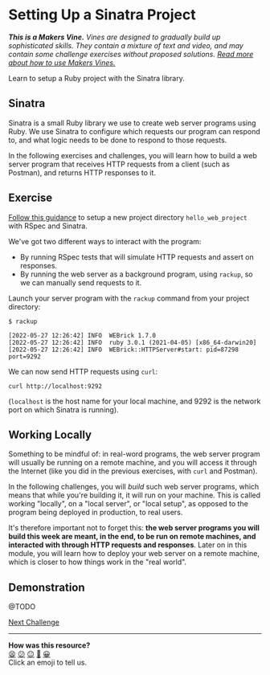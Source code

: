 # Setting Up a Sinatra Project

_**This is a Makers Vine.** Vines are designed to gradually build up sophisticated skills. They contain a mixture of text and video, and may contain some challenge exercises without proposed solutions. [Read more about how to use Makers
Vines.](https://github.com/makersacademy/course/blob/main/labels/vines.md)_

Learn to setup a Ruby project with the Sinatra library.

<!-- OMITTED -->

## Sinatra

Sinatra is a small Ruby library we use to create web server programs using Ruby. We use Sinatra to configure which requests our program can respond to, and what logic needs to be done to respond to those requests.

In the following exercises and challenges, you will learn how to build a web server program that receives HTTP requests from a client (such as Postman), and returns HTTP responses to it.

## Exercise

[Follow this guidance](../pills/setting_up_sinatra_project.ed.md) to setup a new project directory `hello_web_project` with RSpec and Sinatra.

We've got two different ways to interact with the program:
  * By running RSpec tests that will simulate HTTP requests and assert on responses.
  * By running the web server as a background program, using `rackup`, so we can manually send requests to it.

Launch your server program with the `rackup` command from your project directory:

```
$ rackup

[2022-05-27 12:26:42] INFO  WEBrick 1.7.0
[2022-05-27 12:26:42] INFO  ruby 3.0.1 (2021-04-05) [x86_64-darwin20]
[2022-05-27 12:26:42] INFO  WEBrick::HTTPServer#start: pid=87298 port=9292
```

We can now send HTTP requests using `curl`:

```
curl http://localhost:9292
```

(`localhost` is the host name for your local machine, and 9292 is the network port on which Sinatra is running).

## Working Locally

Something to be mindful of: in real-word programs, the web server program will usually be running on a remote machine, and you will access it through the Internet (like you did in the previous exercises, with `curl` and Postman).

In the following challenges, you will _build_ such web server programs, which means that while you're building it, it will run on your machine. This is called working "locally", on a "local server", or "local setup", as opposed to the program being deployed in production, to real users.

It's therefore important not to forget this: **the web server programs you will build this week are meant, in the end, to be run on remote machines, and interacted with through HTTP requests and responses**. Later on in this module, you will learn how to deploy your web server on a remote machine, which is closer to how things work in the "real world".

## Demonstration

@TODO

[Next Challenge](02_building_a_route.md)

<!-- BEGIN GENERATED SECTION DO NOT EDIT -->

---

**How was this resource?**  
[😫](https://airtable.com/shrUJ3t7KLMqVRFKR?prefill_Repository=makersacademy/web-applications&prefill_File=challenges/01_setting_up_sinatra_project.md&prefill_Sentiment=😫) [😕](https://airtable.com/shrUJ3t7KLMqVRFKR?prefill_Repository=makersacademy/web-applications&prefill_File=challenges/01_setting_up_sinatra_project.md&prefill_Sentiment=😕) [😐](https://airtable.com/shrUJ3t7KLMqVRFKR?prefill_Repository=makersacademy/web-applications&prefill_File=challenges/01_setting_up_sinatra_project.md&prefill_Sentiment=😐) [🙂](https://airtable.com/shrUJ3t7KLMqVRFKR?prefill_Repository=makersacademy/web-applications&prefill_File=challenges/01_setting_up_sinatra_project.md&prefill_Sentiment=🙂) [😀](https://airtable.com/shrUJ3t7KLMqVRFKR?prefill_Repository=makersacademy/web-applications&prefill_File=challenges/01_setting_up_sinatra_project.md&prefill_Sentiment=😀)  
Click an emoji to tell us.

<!-- END GENERATED SECTION DO NOT EDIT -->
